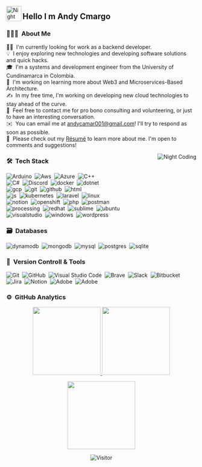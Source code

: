 

<img alt="Night Coding" src="./assets/Hand%20Wave.gif" width='40' align="left"/><h2 align="left">Hello I m Andy Cmargo </h2>

<!-- ## 👋 &nbsp;Hey there! I'm Aditya Kanoi -->

### 👨🏻‍💻 &nbsp;About Me

👨‍💻 &nbsp;I'm currently looking for work as a backend developer.\
💡 &nbsp;I enjoy exploring new technologies and developing software solutions and quick hacks.\
🎓 &nbsp;I'm a systems and development engineer from the University of Cundinamarca in Colombia.\
🌱 &nbsp;I'm working on learning more about Web3 and Microservices-Based Architecture.\
✍️ &nbsp;In my free time, I'm working on developing new cloud technologies to stay ahead of the curve.\
💬 &nbsp;Feel free to contact me for pro bono consulting and volunteering, or just to have an interesting conversation.\
✉️ &nbsp;You can email me at andycamar001@gmail.com! I'll try to respond as soon as possible.\
📄 &nbsp;Please check out my  [Résumé](https://drive.google.com/drive/folders/1VNPplr4W83ruWeBLjx4AekbI3nQDdGwA) to learn more about me. I'm open to comments and suggestions!



<img alt="Night Coding" src="https://github.com/Adam-pw/Adam-pw/blob/main/animation_500_kxa883sd.gif" align="right"/>

### 🛠 &nbsp;Tech Stack


![Arduino](https://skillicons.dev/icons?i=arduino)&nbsp;
![Aws](https://skillicons.dev/icons?i=aws)&nbsp;
![Azure](https://skillicons.dev/icons?i=azure)&nbsp;
![C++](https://skillicons.dev/icons?i=cpp)&nbsp;\
![C#](https://skillicons.dev/icons?i=cs)&nbsp;
![Discord](https://skillicons.dev/icons?i=discord)&nbsp;
![docker](https://skillicons.dev/icons?i=docker)&nbsp;
![dotnet](https://skillicons.dev/icons?i=dotnet)&nbsp;\
![gcp](https://skillicons.dev/icons?i=gcp)&nbsp;
![git](https://skillicons.dev/icons?i=git)&nbsp;
![github](https://skillicons.dev/icons?i=github)&nbsp;
![html](https://skillicons.dev/icons?i=html)&nbsp;\
![js](https://skillicons.dev/icons?i=js)&nbsp;
![kubernetes](https://skillicons.dev/icons?i=kubernetes)&nbsp;
![laravel](https://skillicons.dev/icons?i=laravel)&nbsp;
![linux](https://skillicons.dev/icons?i=linux)&nbsp;\
![notion](https://skillicons.dev/icons?i=notion)&nbsp;
![openshift](https://skillicons.dev/icons?i=openshift)&nbsp;
![php](https://skillicons.dev/icons?i=php)&nbsp;
![postman](https://skillicons.dev/icons?i=postman)&nbsp;\
![processing](https://skillicons.dev/icons?i=processing)&nbsp;
![redhat](https://skillicons.dev/icons?i=redhat)&nbsp;
![sublime](https://skillicons.dev/icons?i=sublime)&nbsp;
![ubuntu](https://skillicons.dev/icons?i=ubuntu)&nbsp;\
![visualstudio](https://skillicons.dev/icons?i=visualstudio)&nbsp;
![windows](https://skillicons.dev/icons?i=windows)&nbsp;
![wordpress](https://skillicons.dev/icons?i=wordpress)&nbsp;


### 🗃 &nbsp;Databases

![dynamodb](https://skillicons.dev/icons?i=dynamodb)&nbsp;
![mongodb](https://skillicons.dev/icons?i=mongodb)&nbsp;
![mysql](https://skillicons.dev/icons?i=mysql)&nbsp;
![postgres](https://skillicons.dev/icons?i=postgres)&nbsp;
![sqlite](https://skillicons.dev/icons?i=sqlite)&nbsp;



### 🧰 &nbsp;Version Controll & Tools 

![Git](https://img.shields.io/badge/git-%23F05033.svg?style=for-the-badge&logo=git&logoColor=white)&nbsp;
![GitHub](https://img.shields.io/badge/github-%23121011.svg?style=for-the-badge&logo=github&logoColor=white)&nbsp;
![Visual Studio Code](https://img.shields.io/badge/Visual%20Studio%20Code-0078d7.svg?style=for-the-badge&logo=visual-studio-code&logoColor=white)&nbsp;
![Brave](https://img.shields.io/badge/Brave-FB542B?style=for-the-badge&logo=Brave&logoColor=white)&nbsp;
![Slack](https://img.shields.io/badge/Slack-4A154B?style=for-the-badge&logo=slack&logoColor=white)&nbsp;
![Bitbucket](https://img.shields.io/badge/bitbucket-%230047B3.svg?style=for-the-badge&logo=bitbucket&logoColor=white)&nbsp;
![Jira](https://img.shields.io/badge/jira-%230A0FFF.svg?style=for-the-badge&logo=jira&logoColor=white)&nbsp;
![Notion](https://img.shields.io/badge/Notion-%23000000.svg?style=for-the-badge&logo=notion&logoColor=white)&nbsp;
![Adobe](https://img.shields.io/badge/adobe-%23FF0000.svg?style=for-the-badge&logo=adobe&logoColor=white)&nbsp;
![Adobe](https://img.shields.io/badge/adobe-%23FF0000.svg?style=for-the-badge&logo=adobe&logoColor=white)&nbsp;


### ⚙️ &nbsp;GitHub Analytics

<p align="center">
  <a href="https://github.com/AndyCamargo/AndyCamargo">
    <img height="180em" src="https://github-readme-stats-eight-theta.vercel.app/api?username=AndyCamargo&show_icons=true&theme=algolia&include_all_commits=true&count_private=true"/>
  </a>
  <a href="https://github.com/AndyCamargo/AndyCamargo">
    <img height="180em" src="https://github-readme-stats-eight-theta.vercel.app/api/top-langs/?username=AndyCamargo&layout=compact&langs_count=8&theme=algolia"/>
  </a>
</p>

<p align="center">
  <img height="180em" src="https://github-readme-streak-stats.herokuapp.com/?user=AndyCamargo&theme=dark&hide_border=true"/>
</p>


<div align="center">
  
 ![Visitor](https://visitor-badge.laobi.icu/badge?page_id=AndyCamargo.repoName)
 
</div>
